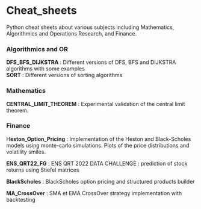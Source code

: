 # Cheat_sheets

Python cheat sheets about various subjects including Mathematics, Algorithmics and Operations Research, and Finance. <br>


### Algorithmics and OR

**DFS_BFS_DIJKSTRA** : Different versions of DFS, BFS and DIJKSTRA algorithms with some examples <br>
**SORT** : Different versions of sorting algorithms <br>

### Mathematics

**CENTRAL_LIMIT_THEOREM** : Experimental validation of the central limit theorem. <br>

### Finance

H**eston_Option_Pricing** : Implementation of the Heston and Black-Scholes models using monte-carlo simulations. Plots of the price distributions and volatility smiles. <br> 

**ENS_QRT22_FG** : ENS QRT 2022 DATA CHALLENGE : prediction of stock returns using Stiefel matrices <br>

**BlackScholes** : BlackScholes option pricing and structured products builder <br>

**MA_CrossOver** :  SMA et EMA CrossOver strategy implementation with backtesting <br>


